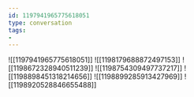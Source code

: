 ```yaml
---
id: 1197941965775618051
type: conversation
tags:
- 
---
```

![[1197941965775618051]]
![[1198179688872497153]]
![[1198672328940511239]]
![[1198754309497737217]]
![[1198898451318214656]]
![[1198899285913427969]]
![[1198920528846655488]]

